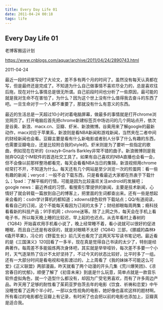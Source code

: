 ```yaml
---
title: Every Day Life 01
date: 2011-04-24 00:18
tags: life
---
```




## Every Day Life 01

老博客搬运计划

https://www.cnblogs.com/aquar/archive/2011/04/24/2890743.html

2011-04-24 

最近一段时间里写好了大论文，差不多有两个月的时间了。虽然没有每天认真都在写，但是最终还是完成了。不知道为什么自己做事情不喜欢尽全力的，总是喜欢往后拖，现在对什么事情总是很无所谓。自己前段时间也分析了一些原因，最可能的就是我对生命不在害怕了，为什么？因为这个世上没有什么值得我去奋斗的东西了吧。一旦生命对于一个人都不重要了，那就没有什么有意义的东西。 

最近的生活总是一天超过10小时对着电脑屏幕，做最多的事情就是打开chrome浏览网页了。打开电脑后首先把chrome新建标签页中场访问的几个网站点开，依次是谷奥、新浪、macx.cn、豆瓣、虾米、新浪微博。谷奥用来了解google的最新动作，macx对应于苹果系，新浪则是看NBA新闻和游戏新闻，当然夹在二者中间的财经新闻也会看。豆瓣主要是看有什么新电影或者别人分享了什么有趣的东西，也需要豆瓣电台，还是比较附合我的style的。虾米则是为了要听一些指定的歌曲，例如现在在听的《crazy》-Gnarls Barkley非常不错的曲子。新浪微博则是我抛弃QQ这个IM软件的首选社交工具了。如果有自己喜欢的NBA直播也会看一会，但不会像以前那样整场都看完，每天会看看NBA当日的集锦，新浪视频用chrome经常打不开，不知道为什么。每天还有几个网站是至少浏览一次的煎蛋网：看一些有趣的新闻；verycd：一般不会下载东西，只是看看最近大家都在热衷于下载什么；1pad：了解平板的行情，可能是因为比较喜欢关注android的发展吧；google news：最近养成的习惯，看搜索引擎提供的新闻，主要是技术新闻，心情好了就会转载一篇放到自己的博客上，把里面的生词都查出来。还有一些是想起来会看的：csdn学计算机的都知道；xdowns绿色软件下载站点；QQ/有道阅读，看看自己的订阅，这个不能每天看因为订阅的太多了；财经郎眼每周两集；瘾科技看看新的科技产品；91手机网；chrome迷等。除了上网之外，每天会在手机上看电子书，所以每天晚上睡的比较迟，早上起的也迟点。从去年看村上春树的《1Q84》开始喜欢用手机看小说了，晚上经常睡不着，看小说就可以很好的促进睡眠，而且自己还是有收获的，就是对眼睛不太好《1Q84》三部，《挪威的森林》《撬开苹果》，冯仑的《野蛮生长》前几天也看完了这两天写写读书笔记吧。最近看的是《三国演义》120回看了一多半，现在真是觉得自己书读的太少了，特别是经典著作。每周差不多能锻炼两次身体吧，其实就是举举哑铃，每次差不多要一个小时，天气逐渐热了估计不太好坚持了，不过今天的状态比较好，比平时多了一组。还有一大部分时间是看电视和电影渡过的，上上周看了《我的妹妹不可能这么可爱》《正义联盟》两部漫画，昨天就看了两个动漫的开头几集《荒川爆笑团》、《凉宫春日的忧郁》，顺便了解了《初音未来》到底是什么玩意，简单点就是一款音乐软件虚拟角色，就一个造型什么都没有，却因为广受宅男喜欢，而有了许多周边产品。昨天用了足够的耐性看了茱莉亚罗伯茨去年的电影《饮食、祈祷和恋爱》中午没睡觉看了近两个半小时，一部以女性视角的电影，她好像也喜欢这样的题材啊。所有看过的电影都在豆瓣上有记录，有时闲了也会把以前的电影也添加上，豆瓣真是适合我。


